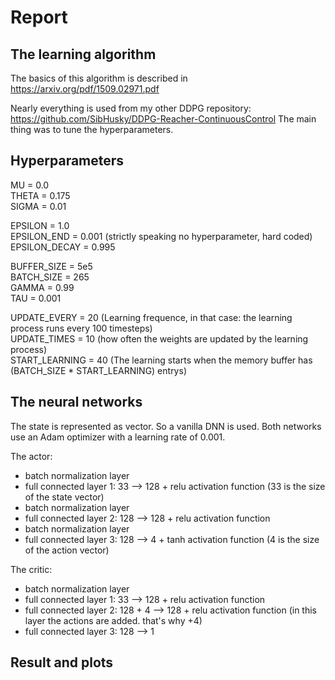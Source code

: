 # Report

## The learning algorithm

The basics of this algorithm is described in https://arxiv.org/pdf/1509.02971.pdf

Nearly everything is used from my other DDPG repository: https://github.com/SibHusky/DDPG-Reacher-ContinuousControl
The main thing was to tune the hyperparameters.

Hyperparameters
---
MU = 0.0  
THETA = 0.175  
SIGMA = 0.01  

EPSILON = 1.0   
EPSILON_END = 0.001  (strictly speaking no hyperparameter, hard coded)  
EPSILON_DECAY = 0.995  
  
BUFFER_SIZE = 5e5   
BATCH_SIZE = 265  
GAMMA = 0.99  
TAU = 0.001  

UPDATE_EVERY = 20 (Learning frequence, in that case: the learning process runs every 100 timesteps)  
UPDATE_TIMES = 10 (how often the weights are updated by the learning process)  
START_LEARNING = 40 (The learning starts when the memory buffer has (BATCH_SIZE * START_LEARNING) entrys)  

The neural networks
---
The state is represented as vector. So a vanilla DNN is used.
Both networks use an Adam optimizer with a learning rate of 0.001.

The actor:
- batch normalization layer
- full connected layer 1: 33  --> 128 + relu activation function
  (33 is the size of the state vector)
- batch normalization layer
- full connected layer 2: 128 --> 128 + relu activation function
- batch normalization layer
- full connected layer 3: 128 --> 4 + tanh activation function
  (4 is the size of the action vector)
  

The critic:
- batch normalization layer
- full connected layer 1: 33 --> 128 + relu activation function
- full connected layer 2: 128 + 4 --> 128 + relu activation function
  (in this layer the actions are added. that's why +4)
- full connected layer 3: 128 --> 1



## Result and plots
